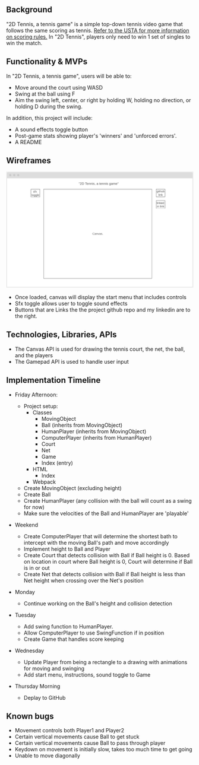 ## Background

"2D Tennis, a tennis game" is a simple top-down tennis video game that follows the same scoring as tennis. [Refer to the USTA for more information on scoring rules.](https://www.usta.com/en/home/improve/tips-and-instruction/national/tennis-scoring-rules.html) In "2D Tennis", players only need to win 1 set of singles to win the match. 

## Functionality & MVPs

In "2D Tennis, a tennis game", users will be able to:

- Move around the court using WASD
- Swing at the ball using F
- Aim the swing left, center, or right by holding W, holding no direction, or holding D during the swing.

In addition, this project will include:

- A sound effects toggle button
- Post-game stats showing player's 'winners' and 'unforced errors'.
- A README

## Wireframes

![wireframe](./wireframe.png)

- Once loaded, canvas will display the start menu that includes controls
- Sfx toggle allows user to toggle sound effects
- Buttons that are Links the the project github repo and my linkedin are to the right.

## Technologies, Libraries, APIs

- The Canvas API is used for drawing the tennis court, the net, the ball, and the players
- The Gamepad API is used to handle user input

## Implementation Timeline

- Friday Afternoon:  
    - Project setup:
        - Classes
            - MovingObject
            - Ball (inherits from MovingObject)
            - HumanPlayer (inherits from MovingObject)
            - ComputerPlayer (inherits from HumanPlayer)
            - Court
            - Net
            - Game
            - Index (entry)
        - HTML
            - Index
        - Webpack
    - Create MovingObject (excluding height)
    - Create Ball
    - Create HumanPlayer (any collision with the ball will count as a swing for now)
    - Make sure the velocities of the Ball and HumanPlayer are 'playable'
- Weekend
    - Create ComputerPlayer that will determine the shortest bath to intercept with the moving Ball's path and move accordingly
    - Implement height to Ball and Player
    - Create Court that detects collision with Ball if Ball height is 0. Based on location in court where Ball height is 0, Court will determine if Ball is in or out
    - Create Net that detects collision with Ball if Ball height is less than Net height when crossing over the Net's position
- Monday

    - Continue working on the Ball's height and collision detection
- Tuesday
    - Add swing function to HumanPlayer.
    - Allow ComputerPlayer to use SwingFunction if in position
    - Create Game that handles score keeping
- Wednesday

    - Update Player from being a rectangle to a drawing with animations for moving and swinging
    - Add start menu, instructions, sound toggle to Game
- Thursday Morning
    - Deplay to GitHub


## Known bugs

- Movement controls both Player1 and Player2
- Certain vertical movements cause Ball to get stuck
- Certain vertical movements cause Ball to pass through player
- Keydown on movement is initially slow, takes too much time to get going
- Unable to move diagonally